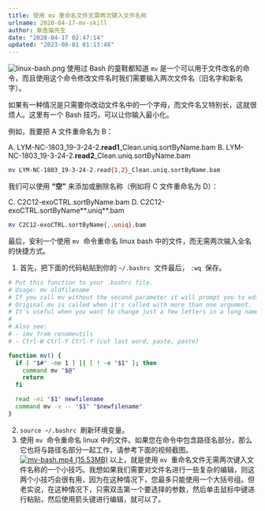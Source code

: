 ```yaml
---
title: 使用 mv 重命名文件无需两次键入文件名称
urlname: 2020-04-17-mv-skill
author: 章鱼猫先生
date: "2020-04-17 02:47:14"
updated: "2023-08-01 01:13:48"
---
```


![linux-bash.png](https://shub-1251708715.cos.ap-guangzhou.myqcloud.com/elog-cookbook-img/FuZTZ7gAI1jlk8WLq8mTcu0QfLCO.png)
使用过 Bash 的童鞋都知道 `mv` 是一个可以用于文件改名的命令，而且使用这个命令修改文件名时我们需要输入两次文件名（旧名字和新名字）。

如果有一种情况是只需要你改动文件名中的一个字母，而文件名又特别长，这就很烦人。这里有一个 Bash 技巧，可以让你输入最小化。

例如，我要把 A 文件重命名为 B：

A. LYM-NC-1803_19-3-24-2.**read1**\_Clean.uniq.sortByName.bam
B. LYM-NC-1803_19-3-24-2.**read2**\_Clean.uniq.sortByName.bam

```bash
mv LYM-NC-1803_19-3-24-2.read{1,2}_Clean.uniq.sortByName.bam
```

我们可以使用 **“空”** 来添加或删除名称（例如将 C 文件重命名为 D）：

C. C2C12-exoCTRL.sortByName.bam
D. C2C12-exoCTRL.sortByName**.uniq**.bam

```bash
mv C2C12-exoCTRL.sortByName{,.uniq}.bam
```

最后，安利一个使用 `mv`  命令重命名 linux bash 中的文件，而无需两次输入全名的快捷方式。

1. 首先，把下面的代码粘贴到你的 `~/.bashrc`  文件最后， `:wq`  保存。

```bash
# Put this function to your .bashrc file.
# Usage: mv oldfilename
# If you call mv without the second parameter it will prompt you to edit the filename on command line.
# Original mv is called when it's called with more than one argument.
# It's useful when you want to change just a few letters in a long name.
#
# Also see:
# - imv from renameutils
# - Ctrl-W Ctrl-Y Ctrl-Y (cut last word, paste, paste)

function mv() {
  if [ "$#" -ne 1 ] || [ ! -e "$1" ]; then
    command mv "$@"
    return
  fi

  read -ei "$1" newfilename
  command mv -v -- "$1" "$newfilename"
}
```

2. `source ~/.bashrc`  刷新环境变量。
3. 使用 `mv`  命令重命名 linux 中的文件。如果您在命令中包含路径名部分，那么它也将与路径名部分一起工作，请参考下面的视频截图。
   [![mv-bash.mp4 (15.53MB)](https://shub-1251708715.cos.ap-guangzhou.myqcloud.com/elog-cookbook-img/Fm1y3biihJGP-U9hiN5r8qb1_SWk.jpeg)](https://www.yuque.com/shenweiyan/cookbook/mv-skill?_lake_card=%7B%22status%22%3A%22done%22%2C%22name%22%3A%22mv-bash.mp4%22%2C%22size%22%3A16279195%2C%22taskId%22%3Anull%2C%22taskType%22%3A%22%22%2C%22url%22%3Anull%2C%22cover%22%3Anull%2C%22videoId%22%3A%22180267216f6149968e1a0466d290aedd%22%2C%22download%22%3Afalse%2C%22percent%22%3A0%2C%22coverUrl%22%3A%22https%3A%2F%2Fcdn.nlark.com%2Fyuque%2F0%2F2020%2Fjpeg%2F126032%2F1587101911476-aef2b2ff-bc67-44e4-bcc4-80fcb29ebb9f.jpeg%22%2C%22aliyunVideoSrc%22%3Anull%2C%22taobaoVideoId%22%3A%22259696476440%22%2C%22uploaderId%22%3A126032%2C%22docUrl%22%3A%22https%3A%2F%2Fwww.yuque.com%2Fshenweiyan%2Fcookbook%2Fmv-skill%22%2C%22id%22%3A%22oow6F%22%2C%22card%22%3A%22video%22%7D#oow6F)
   以上，就是使用 `mv`  重命名文件无需两次键入文件名称的一个小技巧。我想如果我们需要对文件名进行一些复杂的编辑，则这两个小技巧会很有用，因为在这种情况下，您最多只能使用一个大括号组。但老实说，在这种情况下，只需双击第一个要选择的参数，然后单击鼠标中键进行粘贴，然后使用箭头键进行编辑，就可以了。
